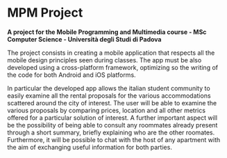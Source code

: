 # MPM Project

**A project for the Mobile Programming and Multimedia course - MSc Computer Science - Università degli Studi di Padova**

The project consists in creating a mobile application that respects all the mobile design principles seen during classes. The app must be also developed using a cross-platform framework, optimizing so the writing of the code for both Android and iOS platforms. 

In particular the developed app allows the italian student community to easily examine all the rental proposals for the various accommodations scattered around the city of interest. The user will be able to examine the various proposals by comparing prices, location and all other metrics offered for a particular solution of interest. A further important aspect will be the possibility of being able to consult any roommates already present through a short summary, briefly explaining who are the other roomates. Furthermore, it will be possible to chat with the host of any apartment with the aim of exchanging useful information for both parties.
